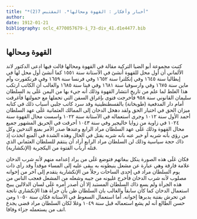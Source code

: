 ```yaml
---
title: "*أخبار وأفكار : القهوة ومحالها*. المقتبس 7(2)"
author: 
date: 1912-01-21
bibliography: oclc_4770057679-i_73-div_41.d1e4477.bib
---
```




##  القهوة ومحالها 


 كتبت مجموعة أبو الضيا التركية مقالة في القهوة ومحالها قالت فيها ادعى الدكتور لاند الألماني أن أول محل للقهوة أنشئ في الآستانة سنة  ١٥٥١  كما أنشئ أول محل لها في إيطاليا سنة  ١٦٤٥  وفي إنكلترا سنة  ١٦٥٢  وفي فرنسا سنة  ١٦٥٩  وفي فرنكفورت وآم ماين سنة  ١٦٧٥  وفي وارسوفيا سنة  ١٦٨١  وفي فينا سنة  ١٦٨٥  والغالب أن الكاتب ارتكب هذا الغلط لما علم من تاريخ انتشار القهوة وذلك أنه جيء بها من اليمن عَلَى يد السلطان سليمان القانوني سنة  ٩٥٨  فأخرجت فتوى بإغراق السفن التي تحملها مع حمولتها فأغرقت أمام دار المدفعية (طوبخانة) بالقسطنطينية وقد سرد كاتب جلبي أسباب ذلك في كتابه ميزان الحق في اختيار الحق ولقد دهخل الدخان إلى الممالك العثمانية عَلَى عهد السلطان أحمد الأول سنة  ١٠١٢  وجرى استعماله في الآستانة سنة  ١٠٢٢  واسست محال   القهوة سنة  ١٠٢٤  في زاوية من زوايا خاليجير وفي سنة  ١٠٤٣  أحرقت في الحريق المشهور جميع محال القهوة وذلك عَلَى عهد السلطان مراد الرابع وعندها صدر الأمر بمنع التدخين وكل من رؤي بأنه شربه أو خبر عنه بانه شربه يقتل في الحال وهذه الشدة في المنع اتخذت إذ ذاك حجة سياسية وذلك لن السلطان مراد الرابع أراد أن ينتقم للسلطان العثماني الذي قتله أرباب الفتوة من اليكجرية (الإنكشارية). 

 فكان عَلَى هذه الصورة ينكل ببغاتهم فتوضع عَلَى من يراد إعدامه منهم لأنه شرب الدخان علامة فارقة وهي عبارة عن مشعل ينيطونه به يبقى عليه إلى المساء موقداً وقد رأى ذات يوم السلطان مراد في  إحدى  الساحات رجلاً من الإنكشارية يتقدم إلى آخر من إخوانه مصلوب لأنه شرب الدخان فأخرج غليونه من جيبه وشعله من المشعل فعجب الناس من هذه الجرأة ولم يسع ذاك السلطان المستبد إلا أن أصدر أمره عَلَى لسان الدلالين يبيح استعمال الدخان كما كان سابقاً والغالب بان السلطان ظن بأن جرأة هذا الإنكشاري ناتجة عن تحرش بفتنة يدبرها إخوانه. أما استعمال السعوط في الآستانة فكان سنة  ١٠٥٠  ومن حسن الطالع أنه لم يشع استعماله قبل سنة  ١٠٤٩  وغلا لكان السلطان مراد قضى يجدع انف من يستعمله جزاء وفاقا. 
